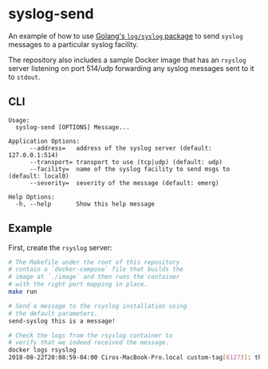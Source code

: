 # syslog-send

An example of how to use [Golang's `log/syslog` package](https://golang.org/pkg/log/syslog/) to send `syslog` messages to a particular syslog facility.

The repository also includes a sample Docker image that has an `rsyslog` server listening on port 514/udp forwarding any syslog messages sent to it to `stdout`.

## CLI

```
Usage:
  syslog-send [OPTIONS] Message...

Application Options:
      --address=   address of the syslog server (default: 127.0.0.1:514)
      --transport= transport to use (tcp|udp) (default: udp)
      --facility=  name of the syslog facility to send msgs to (default: local0)
      --severity=  severity of the message (default: emerg)

Help Options:
  -h, --help       Show this help message
```

## Example

First, create the `rsyslog` server:

```sh
# The Makefile under the root of this repository
# contain a `docker-compose` file that builds the
# image at `./image` and then runs the container
# with the right port mapping in place.
make run

# Send a message to the rsyslog installation using
# the default parameters.
send-syslog this is a message!

# Check the logs from the rsyslog container to
# verify that we indeed received the message.
docker logs rsyslog
2018-08-22T20:08:59-04:00 Ciros-MacBook-Pro.local custom-tag[61273]: this is a message!
```
